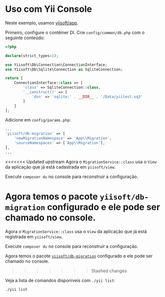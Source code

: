 # Uso com Yii Console

Neste exemplo, usamos [yiisoft/app](https://github.com/yiisoft/app).

Primeiro, configure o contêiner DI. Crie `config/common/db.php` com o seguinte conteúdo:

```php
<?php

declare(strict_types=1);

use Yiisoft\Db\Connection\ConnectionInterface;
use Yiisoft\Db\Sqlite\Connection as SqliteConnection;

return [
    ConnectionInterface::class => [
        'class' => SqliteConnection::class,
        '__construct()' => [
            'dsn' => 'sqlite:' . __DIR__ . '/Data/yiitest.sq3'
        ]
    ]
];
```

Adicione em `config/params.php`:

```php
...
'yiisoft/db-migration' => [
    'newMigrationNamespace' => 'App\\Migration',
    'sourceNamespaces' => ['App\\Migration'],
],
...
```

<<<<<<< Updated upstream
Agora o `MigrationService::class` usa o `View` da aplicação que já está cadastrada em `yiisoft/view`.

Execute `composer du` no console para reconstruir a configuração.

Agora temos o pacote `yiisoft/db-migration` configurado e ele pode ser chamado no console.
=======
Agora o `MigrationService::class` usa o `View` da aplicação que já está registrada em `yiisoft/view`.

Execute `composer du` no console para reconstruir a configuração.

Agora temos o pacote [`yiisoft/db-migration`](https://github.com/yiisoft/db-migration) configurado e ele pode ser chamado no console.
>>>>>>> Stashed changes

Veja a lista de comandos disponíveis com `./yii list`:

```shell
./yii list
```
